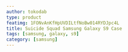 ```yaml
---
author: tokodab
type: product
featimg: 1FONvAnKfHpUVDILtfNoBw014RYDJpc4L
title: Suicide Squad Samsung Galaxy S9 Case
tags: [samsung, galaxy, s9]
category: [samsung]
---
```

